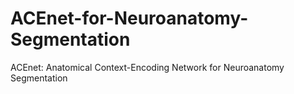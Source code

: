 # ACEnet-for-Neuroanatomy-Segmentation
ACEnet: Anatomical Context-Encoding Network for Neuroanatomy Segmentation
